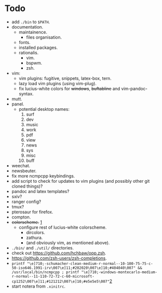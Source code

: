 # Todo

- add `./bin` to `$PATH`.
- documentation.
    - maintainence.
        - files organisation.
    - fonts.
    - installed packages.
    - rationalis.
        - vim.
        - bspwm.
        - zsh.
- vim:
    - vim plugins: fugitive, snippets, latex-box, tern.
    - lazy load vim plugins (using vim-plug).
    - fix lucius-white colors for ~~windows~~, ~~buftabline~~ and
      vim-pandoc-syntax.
- mutt.
- panel.
    - potential desktop names:
        1.  surf
        2.  dev
        3.  music
        4.  work
        5.  pdf
        6.  view
        7.  news
        8.  sys
        9.  misc
        10. buff
- weechat.
- newsbeuter.
- fix more ncmpcpp keybindings.
- add script to check for updates to vim plugins (and possibly other git cloned
  things)?
- pandoc and latex templates?
- sxiv?
- ranger config?
- tmux?
- pterosaur for firefox.
- compton.
- ~~colorscheme.~~ [1]
    - configure rest of lucius-white colorscheme.
        - dircolors.
        - zathura.
        - (and obviously vim, as mentioned above).
- `./bin/` and `./util/` directories.
- check out https://github.com/hchbaw/opp.zsh.
- https://github.com/zsh-users/zsh-completions.
- `printf "\e]710;-schumacher-clean-medium-r-normal--10-100-75-75-c-50-iso646.1991-irv\007\e]11;#202020\007\e]10;#404040\007" && /usr/local/bin/ncmpcpp ; printf "\e]710;-windows-montecarlo-medium-r-normal--11-110-72-72-c-60-microsoft-cp1252\007\e]11;#121212\007\e]10;#e5e5e5\007"`[2]
- start notera from `.xinitrc`.

[1]: http://jsbin.com/quxaxaralu/10/edit
[2]: http://lists.schmorp.de/pipermail/rxvt-unicode/2011q2/001416.html
